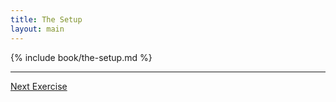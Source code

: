 ```yaml
---
title: The Setup
layout: main
---
```


{% include book/the-setup.md %}

---

[Next Exercise](ex1.html)